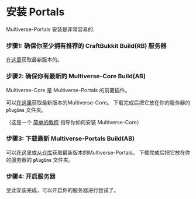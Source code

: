 # 安装 Portals

Multiverse-Portals 安装是非常容易的.

### 步骤1: 确保你至少拥有推荐的 CraftBukkit Build\(RB\) 服务器

[在这里](http://ci.bukkit.org/job/dev-CraftBukkit/Recommended/)获取最新版本的。

### 步骤2: 确保你有最新的 Multiverse-Core Build\(AB\)

Multiverse-Core 是 Multiverse-Portals 的前置插件。

可以[在这里](http://dev.bukkit.org/server-mods/multiverse-core/)获取最新版本的Multiverse-Core。 下载完成后把它放在你的服务器的 **`plugins`** 文件夹。

（这是一个 [简单的教程](https://github.com/Multiverse/Multiverse-Core/wiki/Install-Multiverse-Core) 指导你如何安装 Multiverse-Core）

### 步骤3: 下载最新 Multiverse-Portals Build\(AB\)

可以[在这里](http://dev.bukkit.org/bukkit-plugins/multiverse-portals/)或[从仓库](http://ci.onarandombox.com/view/Multiverse/job/Multiverse-Portals/)获取最新版本的Multiverse-Portals。 下载完成后把它放在你的服务器的 **`plugins`** 文件夹。

### 步骤4: 开启服务器

至此安装完成，可以开启你的服务器进行尝试了。

